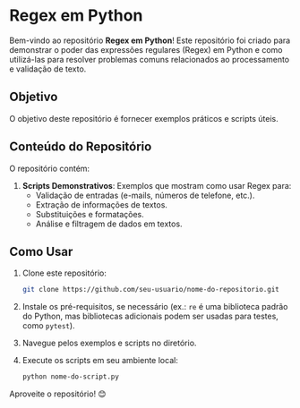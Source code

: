 # Regex em Python

Bem-vindo ao repositório **Regex em Python**! Este repositório foi criado para demonstrar o poder das expressões regulares (Regex) em Python e como utilizá-las para resolver problemas comuns relacionados ao processamento e validação de texto.

## Objetivo

O objetivo deste repositório é fornecer exemplos práticos e scripts úteis.

## Conteúdo do Repositório

O repositório contém:

1. **Scripts Demonstrativos**: Exemplos que mostram como usar Regex para:
   - Validação de entradas (e-mails, números de telefone, etc.).
   - Extração de informações de textos.
   - Substituições e formatações.
   - Análise e filtragem de dados em textos.

## Como Usar

1. Clone este repositório:
   ```bash
   git clone https://github.com/seu-usuario/nome-do-repositorio.git
   ```

2. Instale os pré-requisitos, se necessário (ex.: `re` é uma biblioteca padrão do Python, mas bibliotecas adicionais podem ser usadas para testes, como `pytest`).

3. Navegue pelos exemplos e scripts no diretório.

4. Execute os scripts em seu ambiente local:
   ```bash
   python nome-do-script.py
   ```


Aproveite o repositório! 😊
